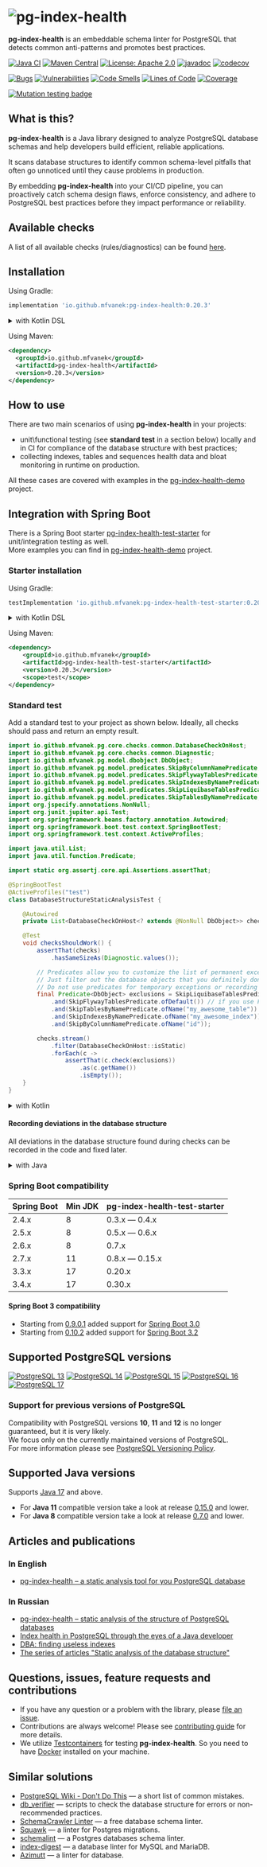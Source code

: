 # ![pg-index-health](https://github.com/mfvanek/pg-index-health/blob/master/logo.png "pg-index-health")

**pg-index-health** is an embeddable schema linter for PostgreSQL that detects common anti-patterns and promotes best practices.

[![Java CI](https://github.com/mfvanek/pg-index-health/actions/workflows/tests.yml/badge.svg)](https://github.com/mfvanek/pg-index-health/actions/workflows/tests.yml "Java CI")
[![Maven Central](https://img.shields.io/maven-central/v/io.github.mfvanek/pg-index-health.svg)](https://search.maven.org/artifact/io.github.mfvanek/pg-index-health/ "Maven Central")
[![License: Apache 2.0](https://img.shields.io/badge/License-Apache%202.0-blue.svg)](https://github.com/mfvanek/pg-index-health/blob/master/LICENSE "Apache License 2.0")
[![javadoc](https://javadoc.io/badge2/io.github.mfvanek/pg-index-health/javadoc.svg)](https://javadoc.io/doc/io.github.mfvanek/pg-index-health "javadoc")
[![codecov](https://codecov.io/gh/mfvanek/pg-index-health/branch/master/graph/badge.svg)](https://codecov.io/gh/mfvanek/pg-index-health)

[![Bugs](https://sonarcloud.io/api/project_badges/measure?project=mfvanek_pg-index-health&metric=bugs)](https://sonarcloud.io/summary/new_code?id=mfvanek_pg-index-health)
[![Vulnerabilities](https://sonarcloud.io/api/project_badges/measure?project=mfvanek_pg-index-health&metric=vulnerabilities)](https://sonarcloud.io/summary/new_code?id=mfvanek_pg-index-health)
[![Code Smells](https://sonarcloud.io/api/project_badges/measure?project=mfvanek_pg-index-health&metric=code_smells)](https://sonarcloud.io/summary/new_code?id=mfvanek_pg-index-health)
[![Lines of Code](https://sonarcloud.io/api/project_badges/measure?project=mfvanek_pg-index-health&metric=ncloc)](https://sonarcloud.io/summary/new_code?id=mfvanek_pg-index-health)
[![Coverage](https://sonarcloud.io/api/project_badges/measure?project=mfvanek_pg-index-health&metric=coverage)](https://sonarcloud.io/summary/new_code?id=mfvanek_pg-index-health)

[![Mutation testing badge](https://img.shields.io/endpoint?style=flat&url=https%3A%2F%2Fbadge-api.stryker-mutator.io%2Fgithub.com%2Fmfvanek%2Fpg-index-health%2Fmaster)](https://dashboard.stryker-mutator.io/reports/github.com/mfvanek/pg-index-health/master)

## What is this?

**pg-index-health** is a Java library designed to analyze PostgreSQL database schemas and help developers build efficient, reliable applications.

It scans database structures to identify common schema-level pitfalls that often go unnoticed until they cause problems in production.

By embedding **pg-index-health** into your CI/CD pipeline, you can proactively catch schema design flaws, enforce consistency, and adhere to PostgreSQL best practices before they impact performance or reliability.

## Available checks

A list of all available checks (rules/diagnostics) can be found [here](doc/available_checks.md).

## Installation

Using Gradle:
```groovy
implementation 'io.github.mfvanek:pg-index-health:0.20.3'
```

<details>
<summary>with Kotlin DSL</summary>

```kotlin
implementation("io.github.mfvanek:pg-index-health:0.20.3")
```
</details>

Using Maven:
```xml
<dependency>
  <groupId>io.github.mfvanek</groupId>
  <artifactId>pg-index-health</artifactId>
  <version>0.20.3</version>
</dependency>
```

## How to use

There are two main scenarios of using **pg-index-health** in your projects:
* unit\functional testing (see **standard test** in a section below) locally and in CI for compliance of the database structure with best practices;
* collecting indexes, tables and sequences health data and bloat monitoring in runtime on production.

All these cases are covered with examples in the [pg-index-health-demo](https://github.com/mfvanek/pg-index-health-demo) project.

## Integration with Spring Boot

There is a Spring Boot starter [pg-index-health-test-starter](spring-boot-integration%2Fpg-index-health-test-starter)
for unit/integration testing as well.  
More examples you can find in [pg-index-health-demo](https://github.com/mfvanek/pg-index-health-demo) project.

### Starter installation

Using Gradle:

```groovy
testImplementation 'io.github.mfvanek:pg-index-health-test-starter:0.20.3'
```

<details>
<summary>with Kotlin DSL</summary>

```kotlin
testImplementation("io.github.mfvanek:pg-index-health-test-starter:0.20.3")
```

</details>

Using Maven:

```xml
<dependency>
    <groupId>io.github.mfvanek</groupId>
    <artifactId>pg-index-health-test-starter</artifactId>
    <version>0.20.3</version>
    <scope>test</scope>
</dependency>
```

### Standard test

Add a standard test to your project as shown below. Ideally, all checks should pass and return an empty result.

```java
import io.github.mfvanek.pg.core.checks.common.DatabaseCheckOnHost;
import io.github.mfvanek.pg.core.checks.common.Diagnostic;
import io.github.mfvanek.pg.model.dbobject.DbObject;
import io.github.mfvanek.pg.model.predicates.SkipByColumnNamePredicate;
import io.github.mfvanek.pg.model.predicates.SkipFlywayTablesPredicate;
import io.github.mfvanek.pg.model.predicates.SkipIndexesByNamePredicate;
import io.github.mfvanek.pg.model.predicates.SkipLiquibaseTablesPredicate;
import io.github.mfvanek.pg.model.predicates.SkipTablesByNamePredicate;
import org.jspecify.annotations.NonNull;
import org.junit.jupiter.api.Test;
import org.springframework.beans.factory.annotation.Autowired;
import org.springframework.boot.test.context.SpringBootTest;
import org.springframework.test.context.ActiveProfiles;

import java.util.List;
import java.util.function.Predicate;

import static org.assertj.core.api.Assertions.assertThat;

@SpringBootTest
@ActiveProfiles("test")
class DatabaseStructureStaticAnalysisTest {

    @Autowired
    private List<DatabaseCheckOnHost<? extends @NonNull DbObject>> checks;

    @Test
    void checksShouldWork() {
        assertThat(checks)
            .hasSameSizeAs(Diagnostic.values());

        // Predicates allow you to customize the list of permanent exceptions for your project.
        // Just filter out the database objects that you definitely don't want to see in the check results.
        // Do not use predicates for temporary exceptions or recording deviations in the database structure.
        final Predicate<DbObject> exclusions = SkipLiquibaseTablesPredicate.ofDefault()
            .and(SkipFlywayTablesPredicate.ofDefault()) // if you use Flyway
            .and(SkipTablesByNamePredicate.ofName("my_awesome_table"))
            .and(SkipIndexesByNamePredicate.ofName("my_awesome_index"))
            .and(SkipByColumnNamePredicate.ofName("id"));

        checks.stream()
            .filter(DatabaseCheckOnHost::isStatic)
            .forEach(c ->
                assertThat(c.check(exclusions))
                    .as(c.getName())
                    .isEmpty());
    }
}

```

<details>
<summary>with Kotlin</summary>

```kotlin
import io.github.mfvanek.pg.core.checks.common.DatabaseCheckOnHost
import io.github.mfvanek.pg.core.checks.common.Diagnostic
import io.github.mfvanek.pg.model.dbobject.DbObject
import io.github.mfvanek.pg.model.predicates.SkipByColumnNamePredicate
import io.github.mfvanek.pg.model.predicates.SkipFlywayTablesPredicate
import io.github.mfvanek.pg.model.predicates.SkipIndexesByNamePredicate
import io.github.mfvanek.pg.model.predicates.SkipLiquibaseTablesPredicate
import io.github.mfvanek.pg.model.predicates.SkipTablesByNamePredicate
import org.assertj.core.api.Assertions.assertThat
import org.junit.jupiter.api.Test
import org.springframework.beans.factory.annotation.Autowired
import org.springframework.boot.test.context.SpringBootTest
import org.springframework.test.context.ActiveProfiles

@SpringBootTest
@ActiveProfiles("test")
internal class DatabaseStructureStaticAnalysisTest {

    @Autowired
    private lateinit var checks: List<DatabaseCheckOnHost<out DbObject>>

    @Test
    fun checksShouldWork() {
        assertThat(checks)
            .hasSameSizeAs(Diagnostic.entries.toTypedArray())

        // Predicates allow you to customize the list of permanent exceptions for your project.
        // Just filter out the database objects that you definitely don't want to see in the check results.
        // Do not use predicates for temporary exceptions or recording deviations in the database structure.
        val exclusions = SkipLiquibaseTablesPredicate.ofDefault()
            .and(SkipFlywayTablesPredicate.ofDefault()) // if you use Flyway
            .and(SkipTablesByNamePredicate.ofName("my_awesome_table"))
            .and(SkipIndexesByNamePredicate.ofName("my_awesome_index"))
            .and(SkipByColumnNamePredicate.ofName("id"))

        checks
            .filter { it.isStatic }
            .forEach {
                assertThat(it.check(exclusions))
                    .`as`(it.name)
                    .isEmpty()
            }
    }
}
```

</details>

#### Recording deviations in the database structure

All deviations in the database structure found during checks can be recorded in the code and fixed later.

<details>
<summary>with Java</summary>

```java
import io.github.mfvanek.pg.core.checks.common.DatabaseCheckOnHost;
import io.github.mfvanek.pg.core.checks.common.Diagnostic;
import io.github.mfvanek.pg.model.column.Column;
import io.github.mfvanek.pg.model.column.ColumnWithSerialType;
import io.github.mfvanek.pg.model.context.PgContext;
import io.github.mfvanek.pg.model.dbobject.DbObject;
import io.github.mfvanek.pg.model.table.Table;
import org.assertj.core.api.ListAssert;
import org.jspecify.annotations.NonNull;
import org.junit.jupiter.api.Test;
import org.springframework.beans.factory.annotation.Autowired;
import org.springframework.boot.test.context.SpringBootTest;
import org.springframework.test.context.ActiveProfiles;

import java.util.List;

import static org.assertj.core.api.Assertions.assertThat;
import static org.assertj.core.api.InstanceOfAssertFactories.list;

@SpringBootTest
@ActiveProfiles("test")
class DatabaseStructureStaticAnalysisTest {

    @Autowired
    private List<DatabaseCheckOnHost<? extends @NonNull DbObject>> checks;

    @Test
    void checksShouldWorkForAdditionalSchema() {
        assertThat(checks)
            .hasSameSizeAs(Diagnostic.values());

        final PgContext ctx = PgContext.of("additional_schema");
        checks.stream()
            .filter(DatabaseCheckOnHost::isStatic)
            .forEach(c -> {
                final ListAssert<? extends DbObject> listAssert = assertThat(c.check(ctx))
                    .as(c.getName());

                switch (c.getName()) {
                    case "TABLES_WITHOUT_DESCRIPTION", "TABLES_NOT_LINKED_TO_OTHERS" -> listAssert
                        .hasSize(1)
                        .asInstanceOf(list(Table.class))
                        .containsExactly(Table.of(ctx, "additional_table"));

                    case "COLUMNS_WITHOUT_DESCRIPTION" -> listAssert
                        .hasSize(2)
                        .asInstanceOf(list(Column.class))
                        .containsExactly(
                            Column.ofNotNull(ctx, "additional_table", "id"),
                            Column.ofNotNull(ctx, "additional_table", "name")
                        );

                    case "PRIMARY_KEYS_WITH_SERIAL_TYPES" -> listAssert
                        .hasSize(1)
                        .asInstanceOf(list(ColumnWithSerialType.class))
                        .containsExactly(
                            ColumnWithSerialType.ofBigSerial(ctx, Column.ofNotNull(ctx, "additional_table", "id"), "additional_table_id_seq")
                        );

                    default -> listAssert.isEmpty();
                }
            });
    }
}
```

</details>

### Spring Boot compatibility

| Spring Boot | Min JDK | pg-index-health-test-starter |
|-------------|---------|------------------------------|
| 2.4.x       | 8       | 0.3.x — 0.4.x                |
| 2.5.x       | 8       | 0.5.x — 0.6.x                |
| 2.6.x       | 8       | 0.7.x                        |
| 2.7.x       | 11      | 0.8.x — 0.15.x               |
| 3.3.x       | 17      | 0.20.x                       |
| 3.4.x       | 17      | 0.30.x                       |

#### Spring Boot 3 compatibility

* Starting from [0.9.0.1](https://github.com/mfvanek/pg-index-health-test-starter/releases/tag/v.0.9.0.1)
  added support for [Spring Boot 3.0](https://github.com/spring-projects/spring-boot/wiki/Spring-Boot-3.0-Migration-Guide#auto-configuration-files)
* Starting from [0.10.2](https://github.com/mfvanek/pg-index-health-test-starter/releases/tag/v.0.10.2)
  added support for [Spring Boot 3.2](https://github.com/spring-projects/spring-framework/wiki/Upgrading-to-Spring-Framework-6.x#parameter-name-retention)

## Supported PostgreSQL versions

[![PostgreSQL 13](https://img.shields.io/badge/PostgreSQL-13-green.svg)](https://www.postgresql.org/about/news/postgresql-13-released-2077/ "PostgreSQL 13")
[![PostgreSQL 14](https://img.shields.io/badge/PostgreSQL-14-green.svg)](https://www.postgresql.org/about/news/postgresql-14-released-2318/ "PostgreSQL 14")
[![PostgreSQL 15](https://img.shields.io/badge/PostgreSQL-15-green.svg)](https://www.postgresql.org/about/news/postgresql-15-released-2526/ "PostgreSQL 15")
[![PostgreSQL 16](https://img.shields.io/badge/PostgreSQL-16-green.svg)](https://www.postgresql.org/about/news/postgresql-16-released-2715/ "PostgreSQL 16")
[![PostgreSQL 17](https://img.shields.io/badge/PostgreSQL-17-green.svg)](https://www.postgresql.org/about/news/postgresql-17-released-2936/ "PostgreSQL 17")

### Support for previous versions of PostgreSQL

Compatibility with PostgreSQL versions **10**, **11** and **12** is no longer guaranteed, but it is very likely.  
We focus only on the currently maintained versions of PostgreSQL.  
For more information please see [PostgreSQL Versioning Policy](https://www.postgresql.org/support/versioning/).

## Supported Java versions

Supports [Java 17](https://www.java.com/en/) and above.

- For **Java 11** compatible version take a look at release [0.15.0](https://github.com/mfvanek/pg-index-health/releases/tag/v.0.15.0) and lower.
- For **Java 8** compatible version take a look at release [0.7.0](https://github.com/mfvanek/pg-index-health/releases/tag/v.0.7.0) and lower.

## Articles and publications

### In English

* [pg-index-health – a static analysis tool for you PostgreSQL database](https://dev.to/mfvanek/pg-index-health-a-static-analysis-tool-for-you-postgresql-database-2no5)

### In Russian

* [pg-index-health – static analysis of the structure of PostgreSQL databases](https://habr.com/ru/articles/871546/)
* [Index health in PostgreSQL through the eyes of a Java developer](https://habr.com/ru/post/490824/)
* [DBA: finding useless indexes](https://habr.com/ru/companies/tensor/articles/488104/)
* [The series of articles "Static analysis of the database structure"](https://habr.com/ru/articles/800121/)

## Questions, issues, feature requests and contributions

* If you have any question or a problem with the library, please [file an issue](https://github.com/mfvanek/pg-index-health/issues).
* Contributions are always welcome! Please see [contributing guide](CONTRIBUTING.md) for more details.
* We utilize [Testcontainers](https://www.testcontainers.org/) for testing **pg-index-health**. 
So you need to have [Docker](https://www.docker.com/) installed on your machine.

## Similar solutions

- [PostgreSQL Wiki - Don't Do This](https://wiki.postgresql.org/wiki/Don%27t_Do_This) — a short list of common mistakes.
- [db_verifier](https://github.com/sdblist/db_verifier) — scripts to check the database structure for errors or non-recommended practices.
- [SchemaCrawler Linter](https://www.schemacrawler.com/lint.html) — a free database schema linter.
- [Squawk](https://github.com/sbdchd/squawk) — a linter for Postgres migrations.
- [schemalint](https://github.com/kristiandupont/schemalint) — a Postgres databases schema linter.
- [index-digest](https://github.com/macbre/index-digest) — a database linter for MySQL and MariaDB.
- [Azimutt](https://azimutt.app/features/analysis) — a linter for database.
